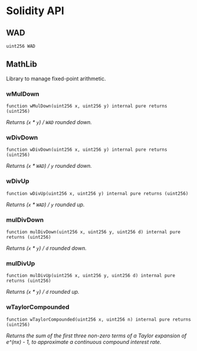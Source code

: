# Solidity API

## WAD

```solidity
uint256 WAD
```

## MathLib

Library to manage fixed-point arithmetic.

### wMulDown

```solidity
function wMulDown(uint256 x, uint256 y) internal pure returns (uint256)
```

_Returns (`x` * `y`) / `WAD` rounded down._

### wDivDown

```solidity
function wDivDown(uint256 x, uint256 y) internal pure returns (uint256)
```

_Returns (`x` * `WAD`) / `y` rounded down._

### wDivUp

```solidity
function wDivUp(uint256 x, uint256 y) internal pure returns (uint256)
```

_Returns (`x` * `WAD`) / `y` rounded up._

### mulDivDown

```solidity
function mulDivDown(uint256 x, uint256 y, uint256 d) internal pure returns (uint256)
```

_Returns (`x` * `y`) / `d` rounded down._

### mulDivUp

```solidity
function mulDivUp(uint256 x, uint256 y, uint256 d) internal pure returns (uint256)
```

_Returns (`x` * `y`) / `d` rounded up._

### wTaylorCompounded

```solidity
function wTaylorCompounded(uint256 x, uint256 n) internal pure returns (uint256)
```

_Returns the sum of the first three non-zero terms of a Taylor expansion of e^(nx) - 1, to approximate a
continuous compound interest rate._

